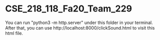 # CSE_218_118_Fa20_Team_229
You can run "python3 -m http.server" under this folder in your terminal. 
After that, you can use http://localhost:8000/clickSound.html to visit this html file.